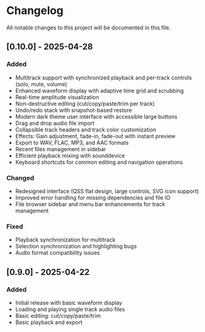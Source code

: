 # Changelog

All notable changes to this project will be documented in this file.

## [0.10.0] - 2025-04-28

### Added

- Multitrack support with synchronized playback and per-track controls (solo, mute, volume)
- Enhanced waveform display with adaptive time grid and scrubbing
- Real-time amplitude visualization
- Non-destructive editing (cut/copy/paste/trim per track)
- Undo/redo stack with snapshot-based restore
- Modern dark theme user interface with accessible large buttons
- Drag and drop audio file import
- Collapsible track headers and track color customization
- Effects: Gain adjustment, fade-in, fade-out with instant preview
- Export to WAV, FLAC, MP3, and AAC formats
- Recent files management in sidebar
- Efficient playback mixing with sounddevice
- Keyboard shortcuts for common editing and navigation operations

### Changed

- Redesigned interface (QSS flat design, large controls, SVG icon support)
- Improved error handling for missing dependencies and file IO
- File browser sidebar and menu bar enhancements for track management

### Fixed

- Playback synchronization for multitrack
- Selection synchronization and highlighting bugs
- Audio format compatibility issues

## [0.9.0] - 2025-04-22

### Added

- Initial release with basic waveform display
- Loading and playing single track audio files
- Basic editing: cut/copy/paste/trim
- Basic playback and export
